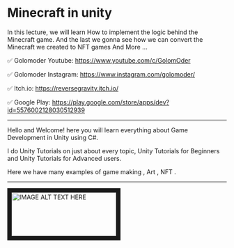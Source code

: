 # Minecraft in unity
In this lecture, we will learn How to implement the logic behind the Minecraft game. And the last we gonna see how we can convert the Minecraft we created to NFT games And More ...

✅ Golomoder Youtube: https://www.youtube.com/c/GolomOder

✅ Golomoder Instagram: https://www.instagram.com/golomoder/

✅ Itch.io: https://reversegravity.itch.io/

✅ Google Play: https://play.google.com/store/apps/dev?id=5576002128030512939

--------------------------------------------------------------------
Hello and Welcome!
here you will learn everything about Game Development in Unity using C#.

I do Unity Tutorials on just about every topic, Unity Tutorials for Beginners and Unity Tutorials for Advanced users.

Here we have many examples of game making , Art , NFT .

--------------------------------------------------------------------

<a href="http://www.youtube.com/watch?feature=player_embedded&v=gkprZtZUj6E
" target="_blank"><img src="http://img.youtube.com/vi/gkprZtZUj6E/0.jpg" 
alt="IMAGE ALT TEXT HERE" width="240" height="100" border="10" /></a>
